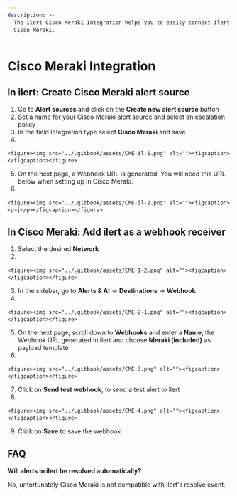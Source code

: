 ```yaml
---
description: >-
  The ilert Cisco Meraki Integration helps you to easily connect ilert with
  Cisco Meraki.
---
```


# Cisco Meraki Integration

## In ilert: Create Cisco Meraki alert source

1. Go to **Alert sources** and click on the **Create new alert source** button
2. Set a name for your Cisco Meraki alert source and select an escalation policy
3. In the field Integration type select **Cisco Meraki** and save
4.

    <figure><img src="../.gitbook/assets/CME-il-1.png" alt=""><figcaption></figcaption></figure>
5. On the next page, a Webhook URL is generated. You will need this URL below when setting up in Cisco Meraki.
6.

    <figure><img src="../.gitbook/assets/CME-il-2.png" alt=""><figcaption><p>j</p></figcaption></figure>

## In Cisco Meraki: Add ilert as a webhook receiver

1. Select the desired **Network**
2.

    <figure><img src="../.gitbook/assets/CME-1-2.png" alt=""><figcaption></figcaption></figure>
3. In the sidebar, go to **Alerts & AI** -> **Destinations** -> **Webhook**
4.

    <figure><img src="../.gitbook/assets/CME-2-1.png" alt=""><figcaption></figcaption></figure>
5. On the next page, scroll down to **Webhooks** and enter a **Name**, the Webhook URL generated in ilert and choose **Meraki (included)** as payload template
6.

    <figure><img src="../.gitbook/assets/CME-3.png" alt=""><figcaption></figcaption></figure>
7. Click on **Send test webhook**, to send a test alert to ilert
8.

    <figure><img src="../.gitbook/assets/CME-4.png" alt=""><figcaption></figcaption></figure>
9. Click on **Save** to save the webhook

## FAQ

**Will alerts in ilert be resolved automatically?**

No, unfortunately Cisco Meraki is not compatible with ilert's resolve event.

